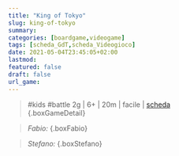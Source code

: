 ```yaml
---
title: "King of Tokyo"
slug: king-of-tokyo
summary: 
categories: [boardgame,videogame]
tags: [scheda_GdT,scheda_Videogioco]
date: 2021-05-04T23:45:05+02:00
lastmod: 
featured: false
draft: false
url_game: 
---
```

> #kids #battle
> 2g | 6+ | 20m | facile | [scheda](https://www.boardgamegeek.com/boardgame/70323/king-tokyo)  
{.boxGameDetail}


> *Fabio:* 
{.boxFabio}

> *Stefano:* 
{.boxStefano}
